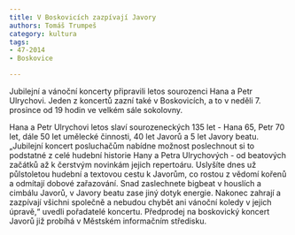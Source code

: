 ```yaml
---
title: V Boskovicích zazpívají Javory
authors: Tomáš Trumpeš
category: kultura
tags: 
- 47-2014
- Boskovice

---
```

Jubilejní a vánoční koncerty připravili letos sourozenci Hana a Petr Ulrychovi. Jeden z koncertů zazní také v Boskovicích, a to v neděli 7. prosince od 19 hodin ve velkém sále sokolovny.

Hana a Petr Ulrychovi letos slaví sourozeneckých 135 let - Hana 65, Petr 70 let, dále 50 let umělecké činnosti, 40 let Javorů a 5 let Javory beatu. „Jubilejní koncert posluchačům nabídne možnost poslechnout si to podstatné z celé hudební historie Hany a Petra Ulrychových - od beatových začátků až k čerstvým novinkám jejich repertoáru. Uslyšíte dnes už půlstoletou hudební a textovou cestu k Javorům, co rostou z vědomí kořenů a odmítají dobové zařazování. Snad zaslechnete bigbeat v houslích a cimbálu Javorů, v Javory beatu zase jiný dotyk energie. Nakonec zahrají a zazpívají všichni společně a nebudou chybět ani vánoční koledy v jejich úpravě,“ uvedli pořadatelé koncertu.
Předprodej na boskovický koncert Javorů již probíhá v Městském informačním středisku.
